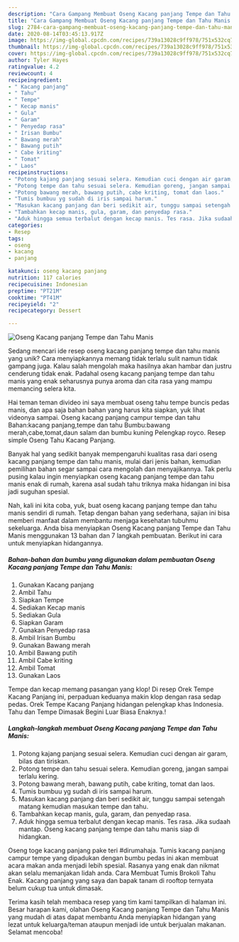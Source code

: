 ```yaml
---
description: "Cara Gampang Membuat Oseng Kacang panjang Tempe dan Tahu Manis yang Bisa Manjain Lidah"
title: "Cara Gampang Membuat Oseng Kacang panjang Tempe dan Tahu Manis yang Bisa Manjain Lidah"
slug: 2784-cara-gampang-membuat-oseng-kacang-panjang-tempe-dan-tahu-manis-yang-bisa-manjain-lidah
date: 2020-08-14T03:45:13.917Z
image: https://img-global.cpcdn.com/recipes/739a13028c9ff978/751x532cq70/oseng-kacang-panjang-tempe-dan-tahu-manis-foto-resep-utama.jpg
thumbnail: https://img-global.cpcdn.com/recipes/739a13028c9ff978/751x532cq70/oseng-kacang-panjang-tempe-dan-tahu-manis-foto-resep-utama.jpg
cover: https://img-global.cpcdn.com/recipes/739a13028c9ff978/751x532cq70/oseng-kacang-panjang-tempe-dan-tahu-manis-foto-resep-utama.jpg
author: Tyler Hayes
ratingvalue: 4.2
reviewcount: 4
recipeingredient:
- " Kacang panjang"
- " Tahu"
- " Tempe"
- " Kecap manis"
- " Gula"
- " Garam"
- " Penyedap rasa"
- " Irisan Bumbu"
- " Bawang merah"
- " Bawang putih"
- " Cabe kriting"
- " Tomat"
- " Laos"
recipeinstructions:
- "Potong kajang panjang sesuai selera. Kemudian cuci dengan air garam, bilas dan tiriskan."
- "Potong tempe dan tahu sesuai selera. Kemudian goreng, jangan sampai terlalu kering."
- "Potong bawang merah, bawang putih, cabe kriting, tomat dan laos."
- "Tumis bumbuu yg sudah di iris sampai harum."
- "Masukan kacang panjang dan beri sedikit air, tunggu sampai setengah matang kemudian masukan tempe dan tahu."
- "Tambahkan kecap manis, gula, garam, dan penyedap rasa."
- "Aduk hingga semua terbalut dengan kecap manis. Tes rasa. Jika sudaah mantap. Oseng kacang panjang tempe dan tahu manis siap di hidangkan."
categories:
- Resep
tags:
- oseng
- kacang
- panjang

katakunci: oseng kacang panjang 
nutrition: 117 calories
recipecuisine: Indonesian
preptime: "PT21M"
cooktime: "PT41M"
recipeyield: "2"
recipecategory: Dessert

---
```



![Oseng Kacang panjang Tempe dan Tahu Manis](https://img-global.cpcdn.com/recipes/739a13028c9ff978/751x532cq70/oseng-kacang-panjang-tempe-dan-tahu-manis-foto-resep-utama.jpg)

Sedang mencari ide resep oseng kacang panjang tempe dan tahu manis yang unik? Cara menyiapkannya memang tidak terlalu sulit namun tidak gampang juga. Kalau salah mengolah maka hasilnya akan hambar dan justru cenderung tidak enak. Padahal oseng kacang panjang tempe dan tahu manis yang enak seharusnya punya aroma dan cita rasa yang mampu memancing selera kita.

Hai teman teman divideo ini saya membuat oseng tahu tempe buncis pedas manis, dan apa saja bahan bahan yang harus kita siapkan, yuk lihat videonya sampai. Oseng kacang panjang campur tempe dan tahu Bahan:kacang panjang,tempe dan tahu Bumbu:bawang merah,cabe,tomat,daun salam dan bumbu kuning Pelengkap royco. Resep simple Oseng Tahu Kacang Panjang.

Banyak hal yang sedikit banyak mempengaruhi kualitas rasa dari oseng kacang panjang tempe dan tahu manis, mulai dari jenis bahan, kemudian pemilihan bahan segar sampai cara mengolah dan menyajikannya. Tak perlu pusing kalau ingin menyiapkan oseng kacang panjang tempe dan tahu manis enak di rumah, karena asal sudah tahu triknya maka hidangan ini bisa jadi suguhan spesial.


Nah, kali ini kita coba, yuk, buat oseng kacang panjang tempe dan tahu manis sendiri di rumah. Tetap dengan bahan yang sederhana, sajian ini bisa memberi manfaat dalam membantu menjaga kesehatan tubuhmu sekeluarga. Anda bisa menyiapkan Oseng Kacang panjang Tempe dan Tahu Manis menggunakan 13 bahan dan 7 langkah pembuatan. Berikut ini cara untuk menyiapkan hidangannya.

<!--inarticleads1-->

##### Bahan-bahan dan bumbu yang digunakan dalam pembuatan Oseng Kacang panjang Tempe dan Tahu Manis:

1. Gunakan  Kacang panjang
1. Ambil  Tahu
1. Siapkan  Tempe
1. Sediakan  Kecap manis
1. Sediakan  Gula
1. Siapkan  Garam
1. Gunakan  Penyedap rasa
1. Ambil  Irisan Bumbu
1. Gunakan  Bawang merah
1. Ambil  Bawang putih
1. Ambil  Cabe kriting
1. Ambil  Tomat
1. Gunakan  Laos


Tempe dan kecap memang pasangan yang klop! Di resep Orek Tempe Kacang Panjang ini, perpaduan keduanya makin klop dengan rasa sedap pedas. Orek Tempe Kacang Panjang hidangan pelengkap khas Indonesia. Tahu dan Tempe Dimasak Begini Luar Biasa Enaknya.! 

<!--inarticleads2-->

##### Langkah-langkah membuat Oseng Kacang panjang Tempe dan Tahu Manis:

1. Potong kajang panjang sesuai selera. Kemudian cuci dengan air garam, bilas dan tiriskan.
1. Potong tempe dan tahu sesuai selera. Kemudian goreng, jangan sampai terlalu kering.
1. Potong bawang merah, bawang putih, cabe kriting, tomat dan laos.
1. Tumis bumbuu yg sudah di iris sampai harum.
1. Masukan kacang panjang dan beri sedikit air, tunggu sampai setengah matang kemudian masukan tempe dan tahu.
1. Tambahkan kecap manis, gula, garam, dan penyedap rasa.
1. Aduk hingga semua terbalut dengan kecap manis. Tes rasa. Jika sudaah mantap. Oseng kacang panjang tempe dan tahu manis siap di hidangkan.


Oseng toge kacang panjang pake teri #dirumahaja. Tumis kacang panjang campur tempe yang dipadukan dengan bumbu pedas ini akan membuat acara makan anda menjadi lebih spesial. Rasanya yang enak dan nikmat akan selalu memanjakan lidah anda. Cara Membuat Tumis Brokoli Tahu Enak. Kacang panjang yang saya dan bapak tanam di rooftop ternyata belum cukup tua untuk dimasak. 

Terima kasih telah membaca resep yang tim kami tampilkan di halaman ini. Besar harapan kami, olahan Oseng Kacang panjang Tempe dan Tahu Manis yang mudah di atas dapat membantu Anda menyiapkan hidangan yang lezat untuk keluarga/teman ataupun menjadi ide untuk berjualan makanan. Selamat mencoba!
